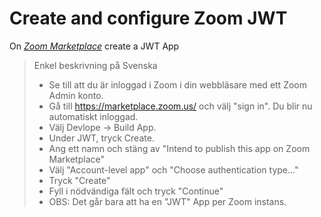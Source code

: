 # Create and configure Zoom JWT
On *[Zoom Marketplace](https://marketplace.zoom.us/docs/guides/build/jwt-app)* create a JWT App  

> Enkel beskrivning på Svenska
>* Se till att du är inloggad i Zoom i din webbläsare med ett Zoom Admin konto.
>* Gå till https://marketplace.zoom.us/ och välj "sign in". Du blir nu automatiskt inloggad.
>* Välj Devlope -> Build App.
>* Under JWT, tryck Create.
>* Ang ett namn och stäng av "Intend to publish this app on Zoom Marketplace"
>* Välj "Account-level app" och "Choose authentication type..."
>* Tryck "Create"
>* Fyll i nödvändiga fält och tryck "Continue"
>* OBS: Det går bara att ha en "JWT" App per Zoom instans.

